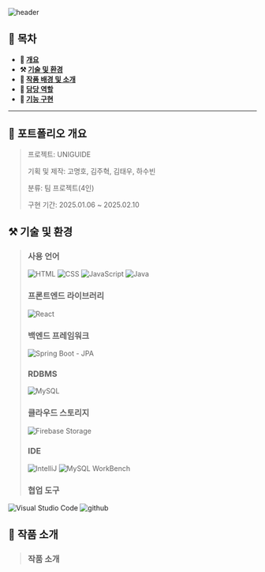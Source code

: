 ![header](https://capsule-render.vercel.app/api?type=waving&color=6053d5&height=200&section=header&text=UNIGUIDE&fontSize=70)

## **📖 목차**

<b>
  
- 📝 [개요](#-포트폴리오-개요)
- ⚒️ [기술 및 환경](#%EF%B8%8F-기술-및-환경)
- 📃 [작품 배경 및 소개](#-작품-배경-및-소개)
- 🍋 [담당 역할](#-역할)
- 🔎 [기능 구현](#-기능-구현)
</b>

---

## **📝 포트폴리오 개요**

> 프로젝트: UNIGUIDE
>  
> 기획 및 제작: 고명호, 김주혁, 김태우, 하수빈
>
> 분류: 팀 프로젝트(4인)
>
> 구현 기간: 2025.01.06 ~ 2025.02.10


## **⚒️ 기술 및 환경**
> ### 사용 언어
> ![HTML](https://img.shields.io/badge/html5-%23E34F26.svg?&style=for-the-badge&logo=html5&logoColor=white)
> ![CSS](https://img.shields.io/badge/CSS3-1572B6?style=for-the-badge&logo=css3&logoColor=white)
> ![JavaScript](https://img.shields.io/badge/JavaScript-F7DF1E?style=for-the-badge&logo=JavaScript&logoColor=white)
> ![Java](https://img.shields.io/badge/Java-ED8B00?style=for-the-badge&logo=openjdk&logoColor=white)
> ### 프론트엔드 라이브러리
> ![React](https://img.shields.io/badge/react-%2361DAFB.svg?&style=for-the-badge&logo=react&logoColor=black)
> ### 백엔드 프레임워크
> ![Spring Boot - JPA](https://img.shields.io/badge/spring-%236DB33F.svg?&style=for-the-badge&logo=spring&logoColor=white)
> ### RDBMS
> ![MySQL](https://img.shields.io/badge/mysql-%234479A1.svg?&style=for-the-badge&logo=mysql&logoColor=white)
> ### 클라우드 스토리지
> ![Firebase Storage](https://img.shields.io/badge/firebase-%23FFCA28.svg?&style=for-the-badge&logo=firebase&logoColor=black)
> ### IDE
> ![IntelliJ]()
> ![MySQL WorkBench](https://img.shields.io/badge/MySQL%20WorkBench-00000F?style=for-the-badge&logo=mysql&logoColor=white)
> ### 협업 도구
![Visual Studio Code](https://img.shields.io/badge/Visual_Studio_Code-0078D4?style=for-the-badge&logo=visual%20studio%20code&logoColor=white) ![github](https://img.shields.io/badge/GitHub-100000?style=for-the-badge&logo=github&logoColor=white)

## **📃 작품 소개**
> ### 작품 소개
> 
